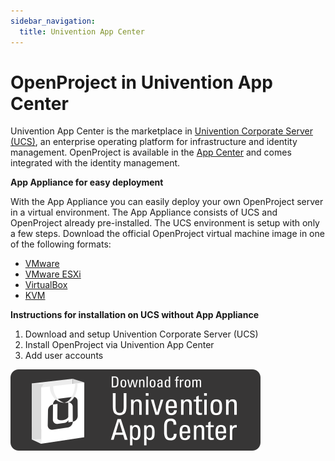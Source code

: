 ```yaml
---
sidebar_navigation:
  title: Univention App Center
---
```


# OpenProject in Univention App Center

Univention App Center is the marketplace in [Univention Corporate Server (UCS)](https://www.univention.com/products/ucs/), an enterprise operating platform for infrastructure and identity management. OpenProject is available in the [App Center]( https://www.univention.com/appid/openproject/) and comes integrated with the identity management.


**App Appliance for easy deployment**

With the App Appliance you can easily deploy your own OpenProject server in a virtual environment. The App Appliance consists of UCS and OpenProject already pre-installed. The UCS environment is setup with only a few steps. Download the official OpenProject virtual machine image in one of the following formats:

* [VMware](https://appcenter.software-univention.de/univention-apps/current/openproject/Univention-App-openproject-vmware.zip)
* [VMware ESXi](https://appcenter.software-univention.de/univention-apps/current/openproject/Univention-App-openproject-ESX.ova)
* [VirtualBox](https://appcenter.software-univention.de/univention-apps/current/openproject/Univention-App-openproject-virtualbox.ova)
* [KVM](https://appcenter.software-univention.de/univention-apps/current/openproject/Univention-App-openproject-KVM.qcow2)

**Instructions for installation on UCS without App Appliance**

1. Download and setup Univention Corporate Server (UCS)
2. Install OpenProject via Univention App Center
3. Add user accounts

[![Available in Univention App Center](logo_uac_final.svg)](https://www.univention.com/appid/openproject)
